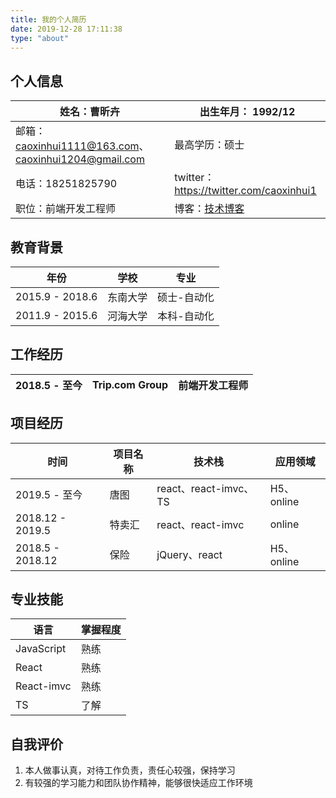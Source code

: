 ```yaml
---
title: 我的个人简历
date: 2019-12-28 17:11:38
type: "about"
---
```




## 个人信息
| 姓名：曹昕卉 | 出生年月： 1992/12 |
| ------ |------ |
| 邮箱：caoxinhui1111@163.com、caoxinhui1204@gmail.com| 最高学历：硕士 |
| 电话：18251825790| twitter：https://twitter.com/caoxinhui1 |
| 职位：前端开发工程师 | 博客：[技术博客](https://caoxinhui.github.io)|


## 教育背景
| 年份 | 学校 | 专业 |
| ------ |------ | ---- |
| 2015.9 - 2018.6 | 东南大学 | 硕士-自动化 |
| 2011.9 - 2015.6  | 河海大学 | 本科-自动化|


## 工作经历

| 2018.5 - 至今 |  Trip.com Group | 前端开发工程师 |
| ------ |------ | ---- |

## 项目经历
| 时间 |  项目名称 | 技术栈 | 应用领域 | 
| ------ |------ | ---- | --- |
| 2019.5 - 至今|  唐图 | react、react-imvc、TS | H5、online | 
|2018.12 - 2019.5 | 特卖汇 | react、react-imvc | online | 
| 2018.5 - 2018.12 | 保险 | jQuery、react | H5、online | 


## 专业技能
| 语言 | 掌握程度 | 
| ------ |------ | 
|  JavaScript | 熟练 | 
|  React | 熟练 | 
|  React-imvc | 熟练 | 
|  TS | 了解 | 

## 自我评价
1. 本人做事认真，对待工作负责，责任心较强，保持学习
2. 有较强的学习能力和团队协作精神，能够很快适应工作环境


